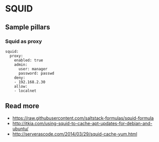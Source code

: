 
# SQUID 

## Sample pillars

### Squid as proxy

    squid:
      proxy:
        enabled: true
        admin:
          user: manager
          password: passwd
        deny:
        - 192.168.2.30
        allow:
        - localnet

## Read more

* https://raw.githubusercontent.com/saltstack-formulas/squid-formula
* http://itkia.com/using-squid-to-cache-apt-updates-for-debian-and-ubuntu/
* http://serverascode.com/2014/03/29/squid-cache-yum.html